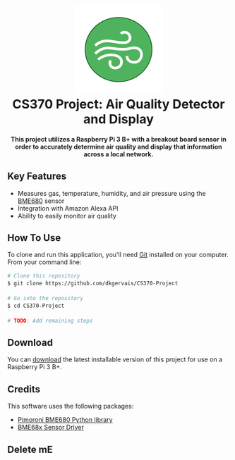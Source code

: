 
<h1 align="center">
  <br>
  <img src="https://github.com/dkgervais/CS370-Project/blob/main/images/logo.png" alt="AirQualityLogo" width="200"></a>
  <br>
  CS370 Project: Air Quality Detector and Display
  <br>
</h1>

<h4 align="center">This project utilizes a Raspberry Pi 3 B+ with a breakout board sensor in order to accurately determine air quality and display that information across a local network.</h4>

## Key Features

* Measures gas, temperature, humidity, and air pressure using the [BME680](https://smile.amazon.com/gp/product/B07GQQ9ZHN/ref=ppx_od_dt_b_asin_title_s00?ie=UTF8&psc=1) sensor 
* Integration with Amazon Alexa API
* Ability to easily monitor air quality 

## How To Use

To clone and run this application, you'll need [Git](https://git-scm.com) installed on your computer. From your command line:

```bash
# Clone this repository
$ git clone https://github.com/dkgervais/CS370-Project

# Go into the repository
$ cd CS370-Project

# TODO: Add remaining steps 
```


## Download

You can [download](https://github.com/dkgervais/CS370-Project/releases) the latest installable version of this project for use on a Raspberry Pi 3 B+.

## Credits

This software uses the following packages:

- [Pimoroni BME680 Python library](https://github.com/pimoroni/bme680-python)
- [BME68x Sensor Driver](https://github.com/BoschSensortec/BME68x-Sensor-API)

## Delete mE
